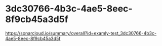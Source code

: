 # 3dc30766-4b3c-4ae5-8eec-8f9cb45a3d5f
https://sonarcloud.io/summary/overall?id=examly-test_3dc30766-4b3c-4ae5-8eec-8f9cb45a3d5f
